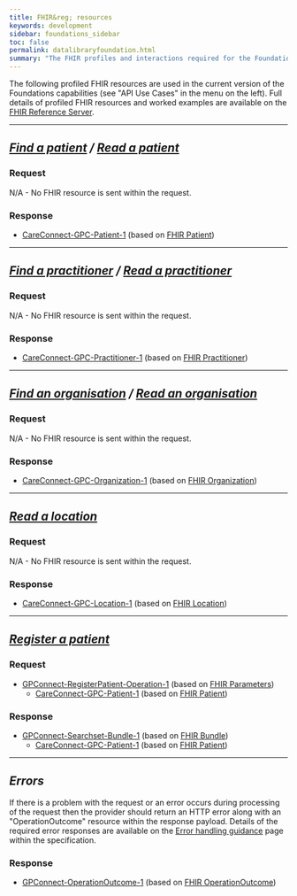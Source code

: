 ```yaml
---
title: FHIR&reg; resources
keywords: development
sidebar: foundations_sidebar
toc: false
permalink: datalibraryfoundation.html
summary: "The FHIR profiles and interactions required for the Foundations capability pack"
---
```


The following profiled FHIR resources are used in the current version of the Foundations capabilities (see "API Use Cases" in the menu on the left). Full details of profiled FHIR resources and worked examples are available on the [FHIR Reference Server](https://fhir.nhs.uk/).

---
## ***[Find a patient](foundations_use_case_find_a_patient.html) / [Read a patient](foundations_use_case_read_a_patient.html)*** ##
### Request ###
N/A - No FHIR resource is sent within the request.

### Response ###
* [CareConnect-GPC-Patient-1](https://fhir.nhs.uk/STU3/StructureDefinition/CareConnect-GPC-Patient-1) (based on [FHIR Patient](http://hl7.org/fhir/STU3/patient.html))

---
## ***[Find a practitioner](foundations_use_case_find_a_practitioner.html) / [Read a practitioner](foundations_use_case_read_a_practitioner.html)*** ##
### Request ###
N/A - No FHIR resource is sent within the request.

### Response ###
* [CareConnect-GPC-Practitioner-1](https://fhir.nhs.uk/STU3/StructureDefinition/CareConnect-GPC-Practitioner-1) (based on [FHIR Practitioner](http://hl7.org/fhir/STU3/practitioner.html))
  
---
## ***[Find an organisation](foundations_use_case_find_an_organisation.html) / [Read an organisation](foundations_use_case_read_an_organisation.html)*** ##
### Request ###
N/A - No FHIR resource is sent within the request.

### Response ###
* [CareConnect-GPC-Organization-1](https://fhir.nhs.uk/STU3/StructureDefinition/CareConnect-GPC-Organization-1) (based on [FHIR Organization](https://www.hl7.org/fhir/STU3/organization.html))
  
---
## ***[Read a location](foundations_use_case_read_a_location.html)*** ##
### Request ###
N/A - No FHIR resource is sent within the request.

### Response ###
* [CareConnect-GPC-Location-1](https://fhir.nhs.uk/STU3/StructureDefinition/CareConnect-GPC-Location-1) (based on [FHIR Location](https://www.hl7.org/fhir/STU3/location.html))

---
## ***[Register a patient](foundations_use_case_register_a_patient.html)*** ##

### Request ###
* [GPConnect-RegisterPatient-Operation-1](https://fhir.nhs.uk/STU3/OperationDefinition/GPConnect-RegisterPatient-Operation-1) (based on [FHIR Parameters](https://www.hl7.org/fhir/STU3/parameters.html))
  * [CareConnect-GPC-Patient-1](https://fhir.nhs.uk/STU3/StructureDefinition/CareConnect-GPC-Patient-1) (based on [FHIR Patient](https://www.hl7.org/fhir/STU3/patient.html))

### Response ###
* [GPConnect-Searchset-Bundle-1](https://fhir.nhs.uk/STU3/StructureDefinition/GPConnect-Searchset-Bundle-1) (based on [FHIR Bundle](https://www.hl7.org/fhir/STU3/bundle.html))
  * [CareConnect-GPC-Patient-1](https://fhir.nhs.uk/STU3/StructureDefinition/CareConnect-GPC-Patient-1) (based on [FHIR Patient](https://www.hl7.org/fhir/STU3/patient.html))

---
## ***Errors*** ##

If there is a problem with the request or an error occurs during processing of the request then the provider should return an HTTP error along with an "OperationOutcome" resource within the response payload. Details of the required error responses are available on the [Error handling guidance](development_fhir_error_handling_guidance.html) page within the specification.

### Response ###
* [GPConnect-OperationOutcome-1](https://fhir.nhs.uk/STU3/StructureDefinition/GPConnect-OperationOutcome-1) (based on [FHIR OperationOutcome](https://www.hl7.org/fhir/STU3/operationoutcome.html))
